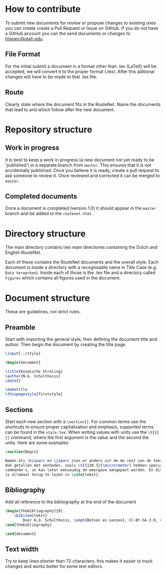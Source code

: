 How to contribute
=================

To submit new documents for review or propose changes to existing ones you can
create create a Pull Request or Issue on GitHub. If you do not have a
GitHub account you can the send documents or changes to hisparc@utah.edu.


File Format
-----------

For the initial submit a document in a format other than .tex (LaTeX)
will be accepted, we will convert it to the proper format (.tex). After
this aditional changes will have to be made to that .tex file.


Route
-----

Clearly state where the document fits in the RouteNet. Name the
documents that lead to and which follow after the new document.


Repository structure
====================

Work in progress
----------------

It is best to keep a work in progress (a new document not yet ready to
be 'published') in a separate branch from `master`. This ensures that it
is not accidentally published. Once you believe it is ready, create a
pull request to ask someone to review it. Once reviewed and corrected it
can be merged to `master`.


Completed documents
-------------------

Once a document is completed (version 1.0) it should appear in the
`master` branch and be added to the `routenet.html`.


Directory structure
===================

The main directory contains two main directories containing the Dutch
and English RouteNet.

Each of these contains the RouteNet documents and the overall style.
Each document is inside a directory with a recognisable name in Title
Case (e.g. `Data Verwerken`). Inside each of those is the .tex file and
a directory called `Figures` which contains all figures used in the
document.


Document structure
==================

These are guidelines, not strict rules.


Preamble
--------

Start with importing the general style, then defining the document title
and author. Then begin the document by creating the title page.

```latex
\input{../style}

\begin{document}

\title{Kosmische Straling}
\author{N.G. Schultheiss}
\date{}

\maketitle
\thispagestyle{firststyle}
```


Sections
--------

Start each new section with a `\section{}`. For common terms use the
shortcuts to ensure proper capitalisation and emphasis, supported terms
can be found in the `style.tex`. When writing values with units use the
`\SI{}{}` command, where the first argument is the value and the second
the units. Here are some examples:

```latex
\section{Begin}

Namen als \hisparc en \jsparc zien er anders uit de de rest van de tekst.
Ook getallen met eenheden, zoals \SI{120.3}{\micro\meter} hebben speciale
commando's, zo kan later eenvoudig de weergave aangepast worden. En dit
is allemaal terug te lezen in \cite{tekst}.
```


Bibliography
------------

Add all reference to the bibliography at the end of the document

```latex
\begin{thebibliography}{9}
    \bibitem{tekst}
        Door N.G. Schultheiss, \emph{Botsen en Lenzen}, CC-BY-SA-3.0, via \hisparc
\end{thebibliography}

\end{document}
```


Text width
----------

Try to keep lines shorter than 72 characters, this makes it easier to
track changes and works better for some text editors.
